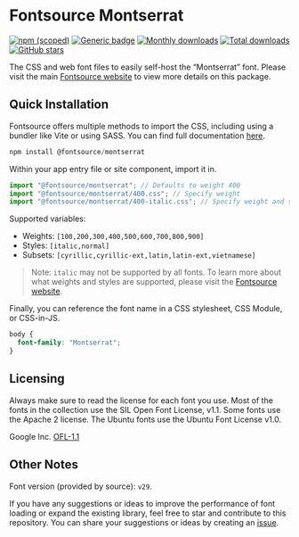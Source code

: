 # Fontsource Montserrat

[![npm (scoped)](https://img.shields.io/npm/v/@fontsource/montserrat?color=brightgreen)](https://www.npmjs.com/package/@fontsource/montserrat) [![Generic badge](https://img.shields.io/badge/fontsource-passing-brightgreen)](https://github.com/fontsource/fontsource) [![Monthly downloads](https://badgen.net/npm/dm/@fontsource/montserrat)](https://github.com/fontsource/fontsource) [![Total downloads](https://badgen.net/npm/dt/@fontsource/montserrat)](https://github.com/fontsource/fontsource) [![GitHub stars](https://img.shields.io/github/stars/fontsource/fontsource.svg?style=social&label=Star)](https://github.com/fontsource/fontsource/stargazers)

The CSS and web font files to easily self-host the “Montserrat” font. Please visit the main [Fontsource website](https://fontsource.org/fonts/montserrat) to view more details on this package.

## Quick Installation

Fontsource offers multiple methods to import the CSS, including using a bundler like Vite or using SASS. You can find full documentation [here](https://fontsource.org/docs/getting-started/introduction).

```javascript
npm install @fontsource/montserrat
```

Within your app entry file or site component, import it in.

```javascript
import "@fontsource/montserrat"; // Defaults to weight 400
import "@fontsource/montserrat/400.css"; // Specify weight
import "@fontsource/montserrat/400-italic.css"; // Specify weight and style
```

Supported variables:
- Weights: `[100,200,300,400,500,600,700,800,900]`
- Styles: `[italic,normal]`
- Subsets: `[cyrillic,cyrillic-ext,latin,latin-ext,vietnamese]`

> Note: `italic` may not be supported by all fonts. To learn more about what weights and styles are supported, please visit the [Fontsource website](https://fontsource.org/fonts/montserrat).

Finally, you can reference the font name in a CSS stylesheet, CSS Module, or CSS-in-JS.

```css
body {
  font-family: "Montserrat";
}
```

## Licensing
Always make sure to read the license for each font you use. Most of the fonts in the collection use the SIL Open Font License, v1.1. Some fonts use the Apache 2 license. The Ubuntu fonts use the Ubuntu Font License v1.0.

Google Inc.
[OFL-1.1](http://scripts.sil.org/OFL)

## Other Notes
Font version (provided by source): `v29`.

If you have any suggestions or ideas to improve the performance of font loading or expand the existing library, feel free to star and contribute to this repository. You can share your suggestions or ideas by creating an [issue](https://github.com/fontsource/fontsource/issues).